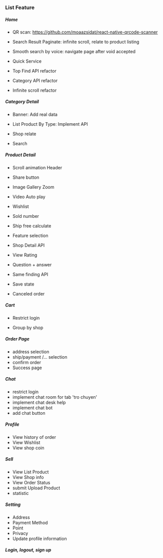 ### List Feature

##### Home
- QR scan: https://github.com/moaazsidat/react-native-qrcode-scanner

- Search Result Paginate: infinite scroll, relate to product listing

- Smooth search by voice: navigate page after void accepted

- Quick Service 

- Top Find API  refactor

- Category API  refactor

- Infinite scroll refactor

##### Category Detail

- Banner: Add real data

- List Product By Type: Implement API

- Shop relate

- Search


##### Product Detail

- Scroll animation Header

- Share button

- Image Gallery Zoom

- Video Auto play

- Wishlist

- Sold number

- Ship free calculate

- Feature selection

- Shop Detail API

- View Rating

- Question + answer
 
- Same finding API

- Save state 

- Canceled order


##### Cart

- Restrict login

- Group by shop

##### Order Page

- address selection
- ship/payment /... selection
- confirm order
- Success page

##### Chat 

- restrict login
- implement chat room for tab 'tro chuyen'
- implement chat desk help
- implement chat bot
- add chat button

##### Profile

- View history of order
- View Wishlist
- View shop coin

##### Sell

- View List Product
- View Shop info
- View Order Status
- submit Upload Product
- statistic

##### Setting

- Address
- Payment Method
- Point
- Privacy
- Update profile information

##### Login, logout, sign up 
